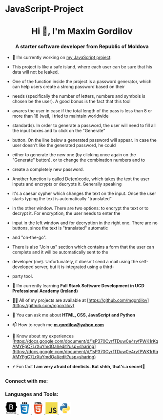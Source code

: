 # JavaScript-Project
<h1 align="center">Hi 👋, I'm Maxim Gordilov</h1>
<h3 align="center">A starter software developer from Republic of Moldova</h3>

- 🔭 I’m currently working on [my JavaScript project](https://mgordilov.github.io/JavaScript-Project/):

- This project is like a safe island, where each user can be sure that his data will not be leaked.
- One of the function inside the project is a password generator, which can help users create a strong password based on their
- needs (specifically the number of letters, numbers and symbols is chosen be the user). A good bonus is the fact that this tool
- awares the user in case if the total length of the pass is less than 8 or more than 18 (well, I tried to maintain worldwide
- standards). In order to generate a password, the user will need to fill all the input boxes and to click on the "Generate"
- button. On the line below a generated password will appear. In case the user doesn't like the generated password, he could
- either to generate the new one (by clicking once again on the "Generate" button), or to change the combination numbers and to
- create a completely new password.
  
- Another function is called De(en)code, which takes the text the user inputs and encrypts or decrypts it. Generally speaking
- it's a caesar cypher which changes the text on the input. Once the user starts typing the text is automatically "translated"
- in the other window. There are two options: to encrypt the text or to decrypt it. For encryption, the user needs to enter the
- input in the left window and for decryption in the right one. There are no buttons, since the text is "translated" automatic
- and "on-the-go".

- There is also "Join us" section which contains a form that the user can complete and it will be automatically sent to the
- developer (me). Unfortunately, it doesn't send a mail using the self-developed server, but it is integrated using a third-
- party tool.

- 🌱 I’m currently learning **Full Stack Software Development in UCD Professional Academy (Ireland)**

- 👨‍💻 All of my projects are available at [https://github.com/mgordilov](https://github.com/mgordilov)

- 💬 You can ask me about **HTML, CSS, JavaScript and Python**

- 📫 How to reach me **m.gordilov@yahoo.com**

- 📄 Know about my experiences [https://docs.google.com/document/d/1sP370CyrfTDuw0e4ryfPWK1rKqAMYFgC7LrXuYmdOaI/edit?usp=sharing](https://docs.google.com/document/d/1sP370CyrfTDuw0e4ryfPWK1rKqAMYFgC7LrXuYmdOaI/edit?usp=sharing)

- ⚡ Fun fact **I am very afraid of dentists. But shhh, that's a secret🤫**

<h3 align="left">Connect with me:</h3>
<p align="left">
</p>

<h3 align="left">Languages and Tools:</h3>
<p align="left"> <a href="https://getbootstrap.com" target="_blank" rel="noreferrer"> <img src="https://raw.githubusercontent.com/devicons/devicon/master/icons/bootstrap/bootstrap-plain-wordmark.svg" alt="bootstrap" width="40" height="40"/> </a> <a href="https://www.w3schools.com/css/" target="_blank" rel="noreferrer"> <img src="https://raw.githubusercontent.com/devicons/devicon/master/icons/css3/css3-original-wordmark.svg" alt="css3" width="40" height="40"/> </a> <a href="https://www.w3.org/html/" target="_blank" rel="noreferrer"> <img src="https://raw.githubusercontent.com/devicons/devicon/master/icons/html5/html5-original-wordmark.svg" alt="html5" width="40" height="40"/> </a> <a href="https://developer.mozilla.org/en-US/docs/Web/JavaScript" target="_blank" rel="noreferrer"> <img src="https://raw.githubusercontent.com/devicons/devicon/master/icons/javascript/javascript-original.svg" alt="javascript" width="40" height="40"/> </a> <a href="https://www.python.org" target="_blank" rel="noreferrer"> <img src="https://raw.githubusercontent.com/devicons/devicon/master/icons/python/python-original.svg" alt="python" width="40" height="40"/> </a> </p>

